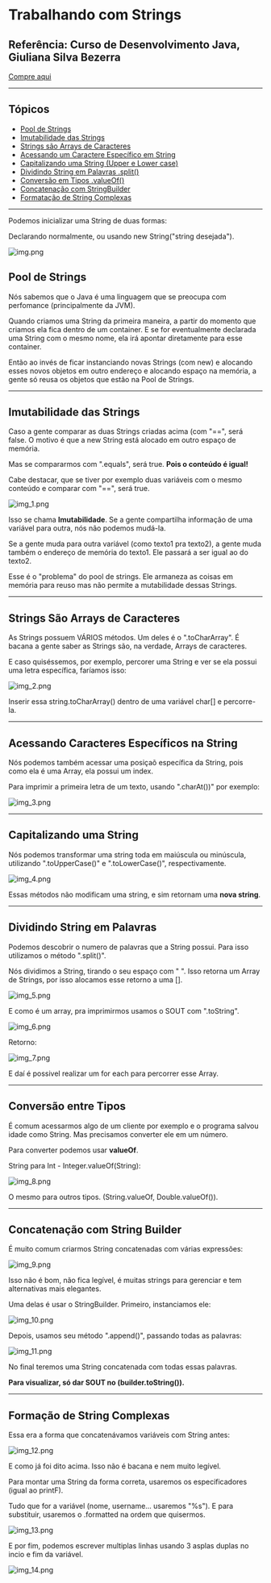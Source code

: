 # Trabalhando com Strings

## Referência: Curso de Desenvolvimento Java, Giuliana Silva Bezerra
[Compre aqui](https://www.udemy.com/course/curso-de-desenvolvimento-java/)
<hr>

## Tópicos

- [Pool de Strings](#pool-de-strings)
- [Imutabilidade das Strings](#imutabilidade-das-strings)
- [Strings são Arrays de Caracteres](#strings-são-arrays-de-caracteres)
- [Acessando um Caractere Específico em String](#acessando-caracteres-específicos-na-string)
- [Capitalizando uma String (Upper e Lower case)](#capitalizando-uma-string)
- [Dividindo String em Palavras .split()](#dividindo-string-em-palavras)
- [Conversão em Tipos .valueOf()](#conversão-entre-tipos)
- [Concatenação com StringBuilder](#concatenação-com-string-builder)
- [Formatação de String Complexas](#formação-de-string-complexas)
<hr>

Podemos inicializar uma String de duas formas:

Declarando normalmente, ou usando new String("string desejada").

![img.png](img.png)

## Pool de Strings

Nós sabemos que o Java é uma linguagem que se preocupa com perfomance (principalmente da JVM).

Quando criamos uma String da primeira maneira, a partir do momento que criamos ela fica dentro de um container.
E se for eventualmente declarada uma String com o mesmo nome, ela irá apontar diretamente para esse container.

Então ao invés de ficar instanciando novas Strings (com new) e alocando esses novos objetos em outro endereço
e alocando espaço na memória, a gente só reusa os objetos que estão na Pool de Strings.

<hr>

## Imutabilidade das Strings

Caso a gente comparar as duas Strings criadas acima (com "==", será false. O motivo é que a new String está alocado 
em outro espaço de memória.

Mas se compararmos com ".equals", será true. **Pois o conteúdo é igual!**

Cabe destacar, que se tiver por exemplo duas variáveis com o mesmo conteúdo e comparar com "==", será true.

![img_1.png](img_1.png)

Isso se chama **Imutabilidade**. Se a gente compartilha informação de uma variável para outra, nós não podemos 
mudá-la.

Se a gente muda para outra variável (como texto1 pra texto2), a gente muda também o endereço de memória do texto1.
Ele passará a ser igual ao do texto2.

Esse é o "problema" do pool de strings. Ele armaneza as coisas em memória para reuso mas não permite a mutabilidade
dessas Strings.
<hr>

## Strings São Arrays de Caracteres

As Strings possuem VÁRIOS métodos. Um deles é o ".toCharArray". É bacana a gente saber as Strings são, na verdade,
Arrays de caracteres. 

E caso quiséssemos, por exemplo, percorer uma String e ver se ela possui uma letra específica, faríamos isso:

![img_2.png](img_2.png)

Inserir essa string.toCharArray() dentro de uma variável char[] e percorre-la.
<hr>

## Acessando Caracteres Específicos na String

Nós podemos também acessar uma posiçaõ específica da String, pois como ela é uma Array, ela possui um index.

Para imprimir a primeira letra de um texto, usando ".charAt())" por exemplo:

![img_3.png](img_3.png)
<hr>

## Capitalizando uma String

Nós podemos transformar uma string toda em maiúscula ou minúscula, utilizando ".toUpperCase()" e ".toLowerCase()",
respectivamente.

![img_4.png](img_4.png)

Essas métodos não modificam uma string, e sim retornam uma **nova string**.
<hr>

## Dividindo String em Palavras

Podemos descobrir o numero de palavras que a String possui. Para isso utilizamos o método ".split()".

Nós dividimos a String, tirando o seu espaço com " ". Isso retorna um Array de Strings, por isso alocamos
esse retorno a uma [].

![img_5.png](img_5.png)

E como é um array, pra imprimirmos usamos o SOUT com ".toString".

![img_6.png](img_6.png)

Retorno: 

![img_7.png](img_7.png)

E daí é possivel realizar um for each para percorrer esse Array.
<hr>

## Conversão entre Tipos

É comum acessarmos algo de um cliente por exemplo e o programa salvou idade como String. Mas precisamos converter
ele em um número.

Para converter podemos usar **valueOf**.

String para Int - Integer.valueOf(String):

![img_8.png](img_8.png)

O mesmo para outros tipos. (String.valueOf, Double.valueOf()).
<hr>

## Concatenação com String Builder

É muito comum criarmos String concatenadas com várias expressões:

![img_9.png](img_9.png)

Isso não é bom, não fica legível, é muitas strings para gerenciar e tem alternativas mais elegantes.

Uma delas é usar o StringBuilder. Primeiro, instanciamos ele:

![img_10.png](img_10.png)

Depois, usamos seu método ".append()", passando todas as palavras:

![img_11.png](img_11.png)

No final teremos uma String concatenada com todas essas palavras.

**Para visualizar, só dar SOUT no (builder.toString()).**
<hr>

## Formação de String Complexas

Essa era a forma que concatenávamos variáveis com String antes:

![img_12.png](img_12.png)

E como já foi dito acima. Isso não é bacana e nem muito legível.

Para montar uma String da forma correta, usaremos os especificadores (igual ao printF).

Tudo que for a variável (nome, username... usaremos "%s"). E para substituir, usaremos o .formatted na ordem que
quisermos.

![img_13.png](img_13.png)

E por fim, podemos escrever multiplas linhas usando 3 asplas duplas no incio e fim da variável.

![img_14.png](img_14.png)



